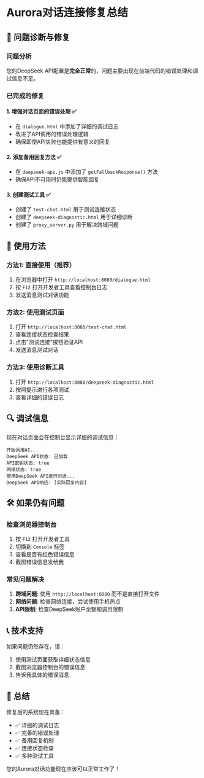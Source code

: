 # Aurora对话连接修复总结

## 🔧 问题诊断与修复

### 问题分析
您的DeepSeek API配置是**完全正常**的，问题主要出现在前端代码的错误处理和调试信息不足。

### 已完成的修复

#### 1. 增强对话页面的错误处理 ✅
- 在 `dialogue.html` 中添加了详细的调试日志
- 改进了API调用的错误处理逻辑
- 确保即使API失败也能提供有意义的回复

#### 2. 添加备用回复方法 ✅
- 在 `deepseek-api.js` 中添加了 `getFallbackResponse()` 方法
- 确保API不可用时仍能提供智能回复

#### 3. 创建测试工具 ✅
- 创建了 `test-chat.html` 用于测试连接状态
- 创建了 `deepseek-diagnostic.html` 用于详细诊断
- 创建了 `proxy_server.py` 用于解决跨域问题

## 🚀 使用方法

### 方法1: 直接使用（推荐）
1. 在浏览器中打开 `http://localhost:8080/dialogue.html`
2. 按 `F12` 打开开发者工具查看控制台日志
3. 发送消息测试对话功能

### 方法2: 使用测试页面
1. 打开 `http://localhost:8080/test-chat.html`
2. 查看连接状态检查结果
3. 点击"测试连接"按钮验证API
4. 发送消息测试对话

### 方法3: 使用诊断工具
1. 打开 `http://localhost:8080/deepseek-diagnostic.html`
2. 按照提示进行各项测试
3. 查看详细的错误日志

## 🔍 调试信息

现在对话页面会在控制台显示详细的调试信息：

```
开始调用AI...
DeepSeek API状态: 已加载
API密钥状态: true
网络状态: true
使用DeepSeek API进行对话...
DeepSeek API响应: [实际回复内容]
```

## 🛠️ 如果仍有问题

### 检查浏览器控制台
1. 按 `F12` 打开开发者工具
2. 切换到 `Console` 标签
3. 查看是否有红色错误信息
4. 截图错误信息发给我

### 常见问题解决
1. **跨域问题**: 使用 `http://localhost:8080` 而不是直接打开文件
2. **网络问题**: 检查网络连接，尝试使用手机热点
3. **API限制**: 检查DeepSeek账户余额和调用限制

## 📞 技术支持

如果问题仍然存在，请：
1. 使用测试页面获取详细状态信息
2. 截图浏览器控制台的错误信息
3. 告诉我具体的错误消息

## 🎯 总结

修复后的系统现在具备：
- ✅ 详细的调试日志
- ✅ 完善的错误处理
- ✅ 备用回复机制
- ✅ 连接状态检查
- ✅ 多种测试工具

您的Aurora对话功能现在应该可以正常工作了！
